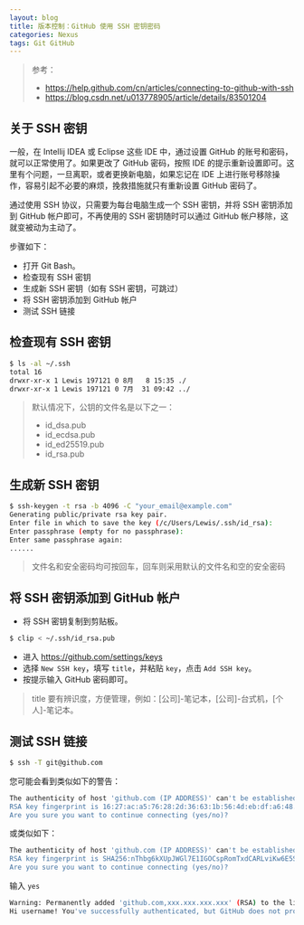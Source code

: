 ```yaml
---
layout: blog
title: 版本控制：GitHub 使用 SSH 密钥密码
categories: Nexus
tags: Git GitHub
---
```


> 参考：
> 
> * https://help.github.com/cn/articles/connecting-to-github-with-ssh
> * https://blog.csdn.net/u013778905/article/details/83501204

## 关于 SSH 密钥

一般，在 Intellij IDEA 或 Eclipse 这些 IDE 中，通过设置 GitHub 的账号和密码，就可以正常使用了。如果更改了 GitHub 密码，按照 IDE 的提示重新设置即可。这里有个问题，一旦离职，或者更换新电脑，如果忘记在 IDE 上进行账号移除操作，容易引起不必要的麻烦，挽救措施就只有重新设置 GitHub 密码了。

通过使用 SSH 协议，只需要为每台电脑生成一个 SSH 密钥，并将 SSH 密钥添加到 GitHub 帐户即可，不再使用的 SSH 密钥随时可以通过 GitHub 帐户移除，这就变被动为主动了。

步骤如下：

* 打开 Git Bash。
* 检查现有 SSH 密钥
* 生成新 SSH 密钥（如有 SSH 密钥，可跳过）
* 将 SSH 密钥添加到 GitHub 帐户
* 测试 SSH 链接

## 检查现有 SSH 密钥

```bash
$ ls -al ~/.ssh
total 16
drwxr-xr-x 1 Lewis 197121 0 8月   8 15:35 ./
drwxr-xr-x 1 Lewis 197121 0 7月  31 09:42 ../
```

> 默认情况下，公钥的文件名是以下之一：
> 
> * id_dsa.pub
> * id_ecdsa.pub
> * id_ed25519.pub
> * id_rsa.pub

## 生成新 SSH 密钥

```bash
$ ssh-keygen -t rsa -b 4096 -C "your_email@example.com"
Generating public/private rsa key pair.
Enter file in which to save the key (/c/Users/Lewis/.ssh/id_rsa):
Enter passphrase (empty for no passphrase):
Enter same passphrase again:
......
```

> 文件名和安全密码均可按回车，回车则采用默认的文件名和空的安全密码

## 将 SSH 密钥添加到 GitHub 帐户

* 将 SSH 密钥复制到剪贴板。

```bash
$ clip < ~/.ssh/id_rsa.pub
```

* 进入 https://github.com/settings/keys
* 选择 `New SSH key`，填写 `title`，并粘贴 `key`，点击 `Add SSH key`。
* 按提示输入 GitHub 密码即可。

> title 要有辨识度，方便管理，例如：[公司]-笔记本，[公司]-台式机，[个人]-笔记本。

## 测试 SSH 链接

```bash
$ ssh -T git@github.com
```

您可能会看到类似如下的警告：

```bash
The authenticity of host 'github.com (IP ADDRESS)' can't be established.
RSA key fingerprint is 16:27:ac:a5:76:28:2d:36:63:1b:56:4d:eb:df:a6:48.
Are you sure you want to continue connecting (yes/no)?
```

或类似如下：

```bash
The authenticity of host 'github.com (IP ADDRESS)' can't be established.
RSA key fingerprint is SHA256:nThbg6kXUpJWGl7E1IGOCspRomTxdCARLviKw6E5SY8.
Are you sure you want to continue connecting (yes/no)?
```

输入 `yes`

```bash
Warning: Permanently added 'github.com,xxx.xxx.xxx.xxx' (RSA) to the list of known hosts.
Hi username! You've successfully authenticated, but GitHub does not provide shell access.
```
